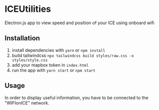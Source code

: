 # ICEUtilities

Electron.js app to view speed and position of your ICE using onboard wifi

## Installation

1. install dependencies with `yarn` or `npm install`
2. build tailwindcss `npx tailwindcss build styles/raw.css -o styles/style.css`
3. add your mapbox token in `index.html`
4. run the app with `yarn start` or `npm start`

## Usage

In order to display useful information, you have to be connected to the "WIFIonICE" network.
